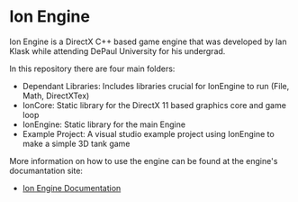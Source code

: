 # Ion Engine
Ion Engine is a DirectX C++ based game engine that was developed by Ian Klask while attending DePaul University for his undergrad.

In this repository there are four main folders:
  - Dependant Libraries:  Includes libraries crucial for IonEngine to run (File, Math, DirectXTex)
  - IonCore:  Static library for the DirectX 11 based graphics core and game loop
  - IonEngine:  Static library for the main Engine
  - Example Project: A visual studio example project using IonEngine to make a simple 3D tank game
  
More information on how to use the engine can be found at the engine's documantation site:
  - [Ion Engine Documentation](https://iklask.github.io/Ion-Engine/)
